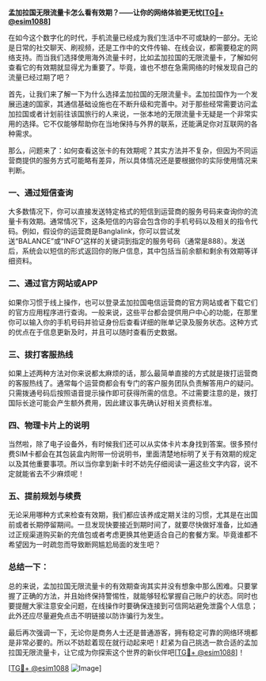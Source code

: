 **孟加拉国无限流量卡怎么看有效期？——让你的网络体验更无忧[[TG💪+ @esim1088](https://t.me/s/esim1088)]**

在如今这个数字化的时代，手机流量已经成为我们生活中不可或缺的一部分。无论是日常的社交聊天、刷视频，还是工作中的文件传输、在线会议，都需要稳定的网络支持。而当我们选择使用海外流量卡时，比如孟加拉国的无限流量卡，了解如何查看它的有效期就显得尤为重要了。毕竟，谁也不想在急需网络的时候发现自己的流量已经过期了吧？

首先，让我们来了解一下为什么选择孟加拉国的无限流量卡。孟加拉国作为一个发展迅速的国家，其通信基础设施也在不断升级和完善中。对于那些经常需要访问孟加拉国或者计划前往该国旅行的人来说，一张本地的无限流量卡无疑是一个非常实用的选择。它不仅能够帮助你在当地保持与外界的联系，还能满足你对互联网的各种需求。

那么，问题来了：如何查看这张卡的有效期呢？其实方法并不复杂，但因为不同运营商提供的服务方式可能略有差异，所以具体情况还是要根据你的实际使用情况来判断。

### **一、通过短信查询**

大多数情况下，你可以直接发送特定格式的短信到运营商的服务号码来查询你的流量卡有效期。通常情况下，这条短信的内容会包含你的手机号码以及相关的指令代码。例如，假设你的运营商是Banglalink，你可以尝试发送“BALANCE”或“INFO”这样的关键词到指定的服务号码（通常是888）。发送后，系统会以短信的形式返回你的账户信息，其中包括当前余额和剩余有效期等详细资料。

### **二、通过官方网站或APP**

如果你习惯于线上操作，也可以登录孟加拉国电信运营商的官方网站或者下载它们的官方应用程序进行查询。一般来说，这些平台都会提供用户中心的功能，在那里你可以输入你的手机号码并验证身份后查看详细的账单记录及服务状态。这种方式的优点在于信息更新及时，并且可以随时查看历史数据。

### **三、拨打客服热线**

如果上述两种方法对你来说都太麻烦的话，那么最简单直接的方式就是拨打运营商的客服热线了。通常每个运营商都会有专门的客户服务团队负责解答用户的疑问。只需拨通号码后按照语音提示操作即可获得所需的信息。不过需要注意的是，拨打国际长途可能会产生额外费用，因此建议事先确认好相关资费标准。

### **四、物理卡片上的说明**

当然啦，除了电子设备外，有时候我们还可以从实体卡片本身找到答案。很多预付费SIM卡都会在其包装盒内附带一份说明书，里面清楚地标明了关于有效期的规定以及其他重要事项。所以当你拿到新卡时不妨先仔细阅读一遍这些文字内容，说不定就能省去不少麻烦呢！

### **五、提前规划与续费**

无论采用哪种方式来检查有效期，我们都应该养成定期关注的习惯，尤其是在出国前或者长期停留期间。一旦发现快要接近到期时间了，就要尽快做好准备，比如通过正规渠道购买新的充值包或者考虑更换其他更适合自己的套餐方案。毕竟谁都不希望因为一时疏忽而导致断网尴尬局面的发生吧？

### **总结一下：**

总的来说，孟加拉国无限流量卡的有效期查询其实并没有想象中那么困难。只要掌握了正确的方法，并且始终保持警惕性，就能够轻松掌握自己账户的状态。同时也要提醒大家注意安全问题，在线操作时要确保连接到可信网站避免泄露个人信息；此外还应尽量避免点击不明链接以防诈骗行为发生。

最后再次强调一下，无论你是商务人士还是普通游客，拥有稳定可靠的网络环境都是非常必要的。所以不妨趁着现在就行动起来吧！赶紧为自己挑选一款合适的孟加拉国无限流量卡，让它成为你探索这个世界的新伙伴吧[[TG💪+ @esim1088](https://t.me/s/esim1088)]！

[[TG💪+ @esim1088](https://t.me/s/esim1088) ![Image](https://i.postimg.cc/4NQfJmqS/Snipaste-2025-05-13-00-14-12.png)]